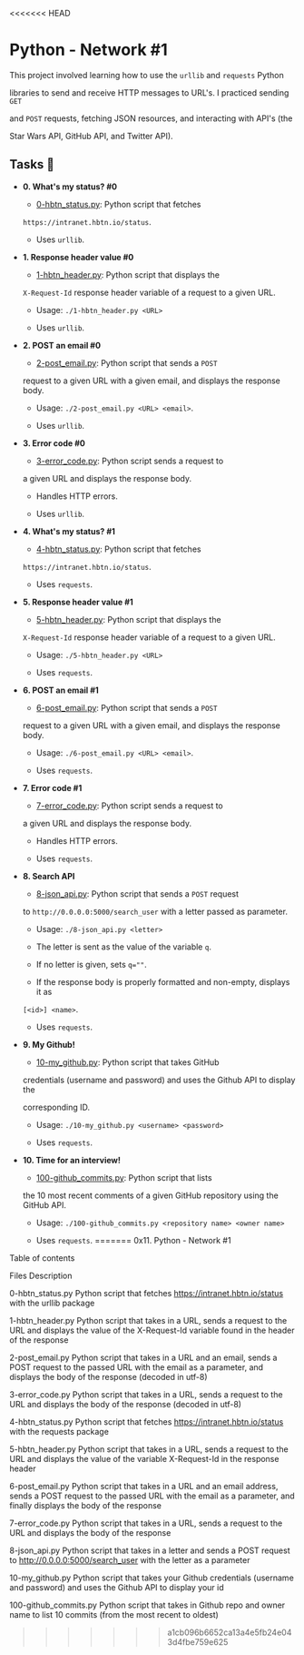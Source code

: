 <<<<<<< HEAD
# Python - Network #1



This project involved learning how to use the `urllib` and `requests` Python

libraries to send and receive HTTP messages to URL's. I practiced sending `GET`

and `POST` requests, fetching JSON resources, and interacting with API's (the

Star Wars API, GitHub API, and Twitter API).



## Tasks :page_with_curl:



* **0. What's my status? #0**

  * [0-hbtn_status.py](./0-hbtn_status.py): Python script that fetches
  
  `https://intranet.hbtn.io/status`.
  
  * Uses `urllib`.
  


* **1. Response header value #0**

  * [1-hbtn_header.py](./1-hbtn_header.py): Python script that displays the
  
  `X-Request-Id` response header variable of a request to a given URL.
  
  * Usage: `./1-hbtn_header.py <URL>`
  
  * Uses `urllib`.
  


* **2. POST an email #0**

  * [2-post_email.py](./2-post_email.py): Python script that sends a `POST`
  
  request to a given URL with a given email, and displays the response body.
  
  * Usage: `./2-post_email.py <URL> <email>`.
  
  * Uses `urllib`.
  


* **3. Error code #0**

  * [3-error_code.py](./3-error_code.py): Python script sends a request to
  
  a given URL and displays the response body.
  
  * Handles HTTP errors.
  
  * Uses `urllib`.
  


* **4. What's my status? #1**

  * [4-hbtn_status.py](./4-hbtn_status.py): Python script that fetches
  
  `https://intranet.hbtn.io/status`.
  
  * Uses `requests`.
  


* **5. Response header value #1**

  * [5-hbtn_header.py](./5-hbtn_header.py): Python script that displays the
  
  `X-Request-Id` response header variable of a request to a given URL.
  
  * Usage: `./5-hbtn_header.py <URL>`
  
  * Uses `requests`.
  


* **6. POST an email #1**

  * [6-post_email.py](./6-post_email.py): Python script that sends a `POST`
  
  request to a given URL with a given email, and displays the response body.
  
  * Usage: `./6-post_email.py <URL> <email>`.
  
  * Uses `requests`.
  


* **7. Error code #1**

  * [7-error_code.py](./7-error_code.py): Python script sends a request to
  
  a given URL and displays the response body.
  
  * Handles HTTP errors.
  
  * Uses `requests`.
  


* **8. Search API**

  * [8-json_api.py](./8-json_api.py): Python script that sends a `POST` request
  
  to `http://0.0.0.0:5000/search_user` with a letter passed as parameter.
  
  * Usage: `./8-json_api.py <letter>`
  
  * The letter is sent as the value of the variable `q`.
  
  * If no letter is given, sets `q=""`.
  
  * If the response body is properly formatted and non-empty, displays it as
  
  `[<id>] <name>`.
  
  * Uses `requests`.
  


* **9. My Github!**

  * [10-my_github.py](./10-my_github.py): Python script that takes GitHub
  
  credentials (username and password) and uses the Github API to display the
  
  corresponding ID.
  
  * Usage: `./10-my_github.py <username> <password>`
  
  * Uses `requests`.
  


* **10. Time for an interview!**

  * [100-github_commits.py](./100-github_commits.py): Python script that lists
  
  the 10 most recent comments of a given GitHub repository using the GitHub API.
  
  * Usage: `./100-github_commits.py <repository name> <owner name>`
  
  * Uses `requests`.
=======
0x11. Python - Network #1

Table of contents

Files Description

0-hbtn_status.py	Python script that fetches https://intranet.hbtn.io/status with the urllib package

1-hbtn_header.py	Python script that takes in a URL, sends a request to the URL and displays the value of the X-Request-Id variable found in the header of the response

2-post_email.py		Python script that takes in a URL and an email, sends a POST request to the passed URL with the email as a parameter, and displays the body of the response (decoded in utf-8)

3-error_code.py		Python script that takes in a URL, sends a request to the URL and displays the body of the response (decoded in utf-8)

4-hbtn_status.py	Python script that fetches https://intranet.hbtn.io/status with the requests package

5-hbtn_header.py	Python script that takes in a URL, sends a request to the URL and displays the value of the variable X-Request-Id in the response header

6-post_email.py		Python script that takes in a URL and an email address, sends a POST request to the passed URL with the email as a parameter, and finally displays the body of the response

7-error_code.py		Python script that takes in a URL, sends a request to the URL and displays the body of the response

8-json_api.py		Python script that takes in a letter and sends a POST request to http://0.0.0.0:5000/search_user with the letter as a parameter

10-my_github.py		Python script that takes your Github credentials (username and password) and uses the Github API to display your id

100-github_commits.py	Python script that takes in Github repo and owner name to list 10 commits (from the most recent to oldest)
>>>>>>> a1cb096b6652ca13a4e5fb24e043d4fbe759e625
